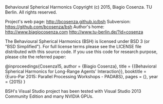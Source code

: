 Behavioural Spherical Harmonics
Copyright (c) 2015, Biagio Cosenza.
TU Berlin. All rights reserved.

Project's web page: http://bcosenza.github.io/bsh
Subversion:         https://github.com/bcosenza/bsh
Author's home:      http://www.biagiocosenza.com http://www.tu-berlin.de/?id=cosenza


The Behavioural Spherical Harmonics (BSH) is licensed under BSD 3 (or "BSD Simplified").
For full license terms please see the LICENSE file distributed with this source code.
If you use this code for research purpose, please cite the referred paper:

@inproceedings{Cosenza15,
  author    = {Biagio Cosenza},
  title     = {{Behavioral Spherical Harmonics for Long-Range Agents' Interaction}},
  booktitle = {Euro-Par 2015: Parallel Processing Workshops - PADABS},
  pages     = {},
  year      = {2015}
}

BSH's Visual Studio project has been tested with Visual Studio 2013 Community Edition and many NVIDIA GPUs.
